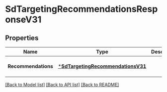 # SdTargetingRecommendationsResponseV31

## Properties
Name | Type | Description | Notes
------------ | ------------- | ------------- | -------------
**Recommendations** | [***SdTargetingRecommendationsV31**](SDTargetingRecommendationsV31.md) |  | [optional] [default to null]

[[Back to Model list]](../README.md#documentation-for-models) [[Back to API list]](../README.md#documentation-for-api-endpoints) [[Back to README]](../README.md)


